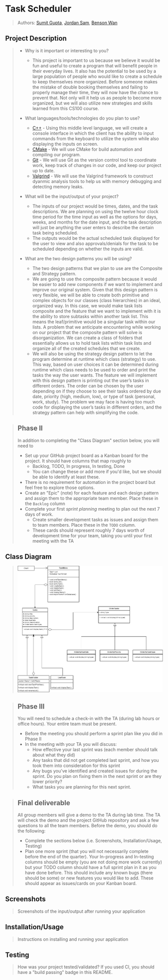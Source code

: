 # Task Scheduler
 > Authors: [Sumit Gupta](https://github.com/sumitgupta314), [Jordan Sam](https://github.com/Jsam88), [Benson Wan](https://github.com/iarebwan)

## Project Description
 > * Why is it important or interesting to you?
 >   * This project is important to us because we believe it would be fun and useful to create a program that will benefit people in their everyday lives. It also has the potential to be used by a large population of people who would like to create a schedule to keep themselves more organized. Before someone makes the mistake of double booking themselves and failing to properly manage their time, they will now have the chance to prevent that. Not only will it help us as people to become more organized, but we will also utilize new strategies and skills learned from this CS100 course.
 >   
 > * What languages/tools/technologies do you plan to use?
 >   * [C++](https://www.cplusplus.com/) - Using this middle level language, we will create a console interface in which the client has the ability to input commands from the keyboard to utilize the system while also displaying the inputs on screen.
 >   * [CMake](https://cmake.org/) - We will use CMake for build automation and compiling our program.
 >   * [Git](https://git-scm.com/) - We will use Git as the version control tool to coordinate work, keep track of changes in our code, and keep our project up to date. 
 >   * [Valgrind](https://valgrind.org/) - We will use the Valgrind framework to construct dyanmic analysis tools to help us with memory debugging and detecting memory leaks.
 >   
 > * What will be the input/output of your project?
 >   * The inputs of our project would be times, dates, and the task descriptions. We are planning on using the twelve hour clock time period for the time input as well as the options for days, weeks, and months for the date input, and the task description will just be anything the user enters to describe the certain task being scheduled. 
 >   * The outputs would be the actual scheduled task displayed for the user to view and also approvals/denials for the task to be scheduled depending on whether the inputs are valid. 
 >   
 > * What are the two design patterns you will be using?
 >   * The two design patterns that we plan to use are the Composite and Strategy pattern.
 >   * We are going to use the composite pattern because it would be easier to add new components if we want to implement and improve our original system. Given that this design pattern is very flexible, we will be able to create both primitive and complex objects for our classes (class hierarchies) in an ideal, organized way. In this case, we would make task lists composite and the feature that we want to implement with it is the ability to store subtasks within another task list. This means the leaf/primitive would be a singular task within our lists. A problem that we anticipate encountering while working on our project that the composite pattern will solve is disorganization. We can create a class of folders that essentially allows us to hold task lists within task lists and organize all of the created schedules that we create.
 >   * We will also be using the strategy design pattern to let the program determine at runtime which class (strategy) to use. This way, based on user choices it can be determined during runtime which class needs to be used to order and print the tasks the way the user wants. The feature we will implement with this design pattern is printing out the user’s tasks in different orders. The order can be chosen by the user depending on if they choose to see their tasks ordered by due date, priority (high, medium, low), or type of task (personal, work, study). The problem we may face is having too much code for displaying the user’s tasks in different orders, and the strategy pattern can help with simplifying the code.

 > ## Phase II
 > In addition to completing the "Class Diagram" section below, you will need to 
 > * Set up your GitHub project board as a Kanban board for the project. It should have columns that map roughly to 
 >   * Backlog, TODO, In progress, In testing, Done
 >   * You can change these or add more if you'd like, but we should be able to identify at least these.
 > * There is no requirement for automation in the project board but feel free to explore those options.
 > * Create an "Epic" (note) for each feature and each design pattern and assign them to the appropriate team member. Place these in the `Backlog` column
 > * Complete your first *sprint planning* meeting to plan out the next 7 days of work.
 >   * Create smaller development tasks as issues and assign them to team members. Place these in the `TODO` column.
 >   * These cards should represent roughly 7 days worth of development time for your team, taking you until your first meeting with the TA
## Class Diagram
 > ![](images/cs100%20final%20project%20class%20diagram.png)
 
 > ## Phase III
 > You will need to schedule a check-in with the TA (during lab hours or office hours). Your entire team must be present. 
 > * Before the meeting you should perform a sprint plan like you did in Phase II
 > * In the meeting with your TA you will discuss: 
 >   - How effective your last sprint was (each member should talk about what they did)
 >   - Any tasks that did not get completed last sprint, and how you took them into consideration for this sprint
 >   - Any bugs you've identified and created issues for during the sprint. Do you plan on fixing them in the next sprint or are they lower priority?
 >   - What tasks you are planning for this next sprint.

 > ## Final deliverable
 > All group members will give a demo to the TA during lab time. The TA will check the demo and the project GitHub repository and ask a few questions to all the team members. 
 > Before the demo, you should do the following:
 > * Complete the sections below (i.e. Screenshots, Installation/Usage, Testing)
 > * Plan one more sprint (that you will not necessarily complete before the end of the quarter). Your In-progress and In-testing columns should be empty (you are not doing more work currently) but your TODO column should have a full sprint plan in it as you have done before. This should include any known bugs (there should be some) or new features you would like to add. These should appear as issues/cards on your Kanban board. 
 
 ## Screenshots
 > Screenshots of the input/output after running your application
 ## Installation/Usage
 > Instructions on installing and running your application
 ## Testing
 > How was your project tested/validated? If you used CI, you should have a "build passing" badge in this README.
 
